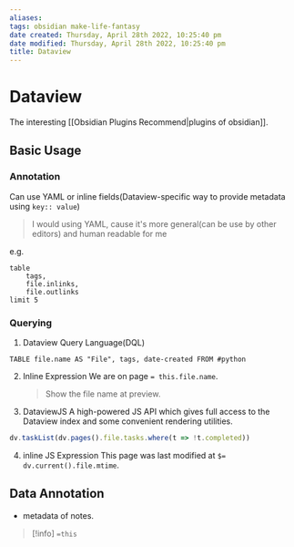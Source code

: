 ```yaml
---
aliases: 
tags: obsidian make-life-fantasy 
date created: Thursday, April 28th 2022, 10:25:40 pm
date modified: Thursday, April 28th 2022, 10:25:40 pm
title: Dataview
---
```

# Dataview
The interesting [[Obsidian Plugins Recommend|plugins of obsidian]].

## Basic Usage

### Annotation

Can use YAML or inline fields(Dataview-specific way to provide metadata using `key:: value`)
> I would using YAML, cause it's more general(can be use by other editors) and human readable for me


e.g.
```dataview
table 
	tags, 
	file.inlinks,
	file.outlinks
limit 5
```


### Querying

1. Dataview Query Language(DQL)
```dataview
TABLE file.name AS "File", tags, date-created FROM #python
```

2. Inline Expression
	We are on page `= this.file.name`.
	> Show the file name at preview.

3. DataviewJS
	A high-powered JS API which gives full access to the Dataview index and some convenient rendering utilities.
```javascript
dv.taskList(dv.pages().file.tasks.where(t => !t.completed))
```

4. inline JS Expression
	This page was last modified at `$= dv.current().file.mtime`. 


## Data Annotation

- metadata of notes.

> [!info]
> `=this`